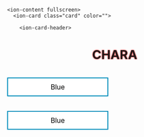 <!DOCTYPE html>
<html lang="en">
<head>

  <script type="module" src="https://cdn.jsdelivr.net/npm/@ionic/core@4.7.4/dist/ionic/ionic.esm.js"></script>
  <link rel="stylesheet" href="https://cdnjs.cloudflare.com/ajax/libs/font-awesome/4.7.0/css/font-awesome.min.css">

  <script nomodule src="https://cdn.jsdelivr.net/npm/@ionic/core@4.7.4/dist/ionic/ionic.js"></script>
  <link rel="stylesheet" href="https://cdn.jsdelivr.net/npm/@ionic/core@4.7.4/css/ionic.bundle.css"/>

<style>
.button {
  background-color: #4CAF50; /* Green */
  border: none;
  color: white;
  padding: 10px 100px;
  text-align: center;
  text-decoration: none;
  display: inline-block;
  font-size: 16px;
  margin-top: auto;
  margin-bottom: 0px;
  transition-duration: 0.3s;
  cursor: pointer;
 
}

.button2 {
  background-color: white; 
  color: black; 
  border: 2px solid #008CBA;

}

.button2:hover {
  background-color: #008CBA;
  color: white;
}

.char{
  text-shadow: 0 0 3px #FF0000;
  text-align: center;
  animation-name: dorkn;
  animation-duration: 3s;
  animation-iteration-count: infinite;
  position:relative;
}

@keyframes dorkn{
10%{color:red;transform:scale(2,01);}
20%{color:skyblue;}
30%{color:yellow;}
  
  
}

  </style>
  
</head>

<body>

    <ion-content fullscreen>
      <ion-card class="card" color="">

        <ion-card-header>
<h1 class="char">CHARA</h1>
<br>
<a href="#" class="button button2">Blue</a>
<br>
<br>
<br>
<a href="#" class="button button2">Blue</a>

</body>
</html>
